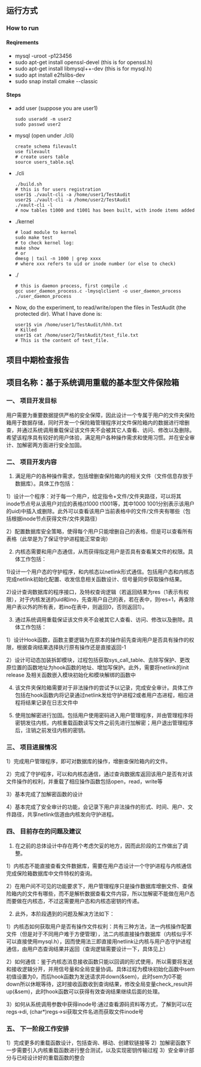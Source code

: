 ## 运行方式

### How to run

#### Reqirements

- mysql  -uroot -p123456
- sudo apt-get install openssl-devel (this is for openssl.h)
- sudo apt-get install libmysql++-dev (this is for mysql.h)
- sudo apt install e2fslibs-dev
- sudo snap install cmake --classic



#### Steps

- add user (suppose you are user1)

  ```shell
  sudo useradd -m user2
  sudo passwd user2
  ```

- mysql (open under ./cli)

  ```mysql
  create schema filevault
  use filevault
  # create users table 
  source users_table.sql
  ```

- ./cli

  ```shell
  ./build.sh
  # this is for users registration
  user1$ ./vault-cli -a /home/user1/TestAudit
  user2$ ./vault-cli -a /home/user2/TestAudit
  ./vault-cli -l
  # now tables t1000 and t1001 has been built, with inode items added
  ```

- ./kernel

  ```shell
  # load module to kernel
  sudo make test
  # to check kernel log:
  make show
  # or 
  dmesg | tail -n 1000 | grep xxxx
  # where xxx refers to uid or inode number (or else to check)
  ```

- ./

  ```shell
  # this is daemon process, first compile .c
  gcc user_daemon_process.c -lmysqlclient -o user_daemon_process
  ./user_daemon_process
  ```

- Now, do the experiment, to read/write/open the files in TestAudit (the protected dir). What I have done is:

  ```shell
  user1$ vim /home/user1/TestAudit/hhh.txt
  # Killed
  user1$ cat /home/user2/TestAudit/test_file.txt
  # This is the content of test_file.
  ```

## 项目中期检查报告

## 项目名称：基于系统调用重载的基本型文件保险箱
 
### 一、	项目开发目标
用户需要为重要数据提供严格的安全保障，因此设计一个专属于用户的文件夹保险箱用于数据存储，同时开发一个保险箱管理程序对文件保险箱内的数据进行增删查，并通过系统调用重载保证该文件夹不会被其它人查看、访问、修改以及删除。希望该程序具有较好的用户体验，满足用户各种操作需求和使用习惯。并在安全审计、加解密两方面进行安全加固。

### 二、	项目开发内容
1. 满足用户的各种操作需求，包括增删查保险箱内的相关文件（文件信息存放于数据库）。具体工作包括：

1）设计一个程序：对于每一个用户，给定指令+文件/文件夹路径，可以将其inode节点号从该用户对应的表格(t1000 t1001等，其中1000 1001分别表示该用户的uid)中插入或删除。此外可以查看该用户当前表格中的文件/文件夹有哪些（包括根据inode节点获得文件/文件夹路径）

2）配置数据库安全策略，使得每个用户只能增删自己的表格，但是可以查看所有表格（此举是为了保证守护进程能正常查询）

2. 内核态需要和用户态通信，从而获得指定用户是否具有查看某文件的权限。具体工作包括：

1)设计一个用户态的守护程序，和内核态以netlink形式通信。包括用户态和内核态完成netlink初始化配置、收发信息相关函数设计、信号量同步获取操作结果。

2)设计查询数据库的程序接口，及特权查询逻辑（若返回结果为res（1表示有权限），对于内核发送的uid和ino，先查用户自己的表，若在表中，则res=1，再查除用户表以外的所有表，若ino在表中，则返回0，否则返回1）。

3. 通过系统调用重载保证该文件夹不会被其它人查看、访问、修改以及删除。具体工作包括：

1）设计Hook函数，函数主要逻辑为在原本的操作前先查询用户是否具有操作的权限，根据查询结果选择执行原有操作还是直接返回-1

2）设计可动态加装拆卸模块，过程包括获取sys_call_table、去除写保护、更改原位置的函数地址为hook函数的地址、增加写保护。此外，需要将netlink的init release 及相关函数嵌入模块初始化和模块解绑的函数中

4. 该文件夹保险箱需要对于非法操作的尝试予以记录，完成安全审计。具体工作包括在hook函数内将记录通过netlink发给守护进程2或者用户态进程，相应进程将结果记录在日志文件中

5. 使用加解密进行加固。包括用户使用密码进入用户管理程序，并由管理程序将密钥发往内核，内核重载函数读写文件之前先进行加解密；用户退出管理程序后，注销之前发往内核的密钥。

### 三、	项目进展情况
1）完成用户管理程序，即可对数据库的操作，增删查保险箱内的文件。

2）完成了守护程序，可以和内核态通信，通过查询数据库返回该用户是否有对该文件操作的权利，并重载了相应操作函数包括open，read，write等

3）基本完成了加解密函数的设计

4）基本完成了安全审计的功能，会记录下用户非法操作的形式、时间、用户、文件路径，共享netlink信道由内核发向守护进程。

### 四、	目前存在的问题及建议
1. 在之前的总体设计中存在两个考虑欠妥的地方，因而此阶段的工作做出了调整。

1）内核态不能直接查看文件数据库，需要在用户态设计一个守护进程与内核通信完成保险箱数据库中文件特权的查询。

2）在用户间不可见的功能要求下，用户管理程序只是操作数据库增删文件、查保险箱内的文件有哪些，而不是解析数据查看文件内容，所以加解密不能做在用户态而要做在内核态，不过这需要用户态和内核态密钥的传递。

2. 此外，本阶段遇到的问题及解决方法如下：

1）内核态如何获取用户是否有操作文件权利：共有三种方法，法一内核操作配置文件（但是对于不同用户难于方便管理），法二内核直接操作数据库（内核似乎不可以直接使用mysql.h），因而使用法三即直接用netlink让内核与用户态守护进程通信，由用户态查询结果并返回（查询逻辑需要设计一下，具体见上）

2）如何通信：鉴于内核态消息接收函数只能以回调的形式使用，所以需要将发送和接收逻辑分开，并用信号量和全局变量协调。具体过程为模块初始化函数中sem初值设置为0，而后hook函数为发送请求并down(&sem)，此时sem为0不能down所以休眠等待，这时接收函数收到查询结果，修改全局变量check_result并up(&sem)，此时hook函数可以获得有效查询结果继续后面的处理。

3）如何从系统调用参数中获得inode号:通过查看源码资料等方式，了解到可以在regs->di, (char*)regs->si获取文件名进而获取文件inode号

### 五、	下一阶段工作安排
1）完成更多的重载函数设计，包括查询、移动、创建软链接等
2）加解密函数下一步需要引入内核重载函数进行整合测试，以及实现密钥传输过程
3）安全审计部分与已经设计好的重载函数的整合